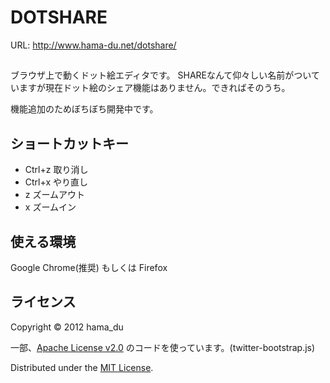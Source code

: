 DOTSHARE
======================
URL: http://www.hama-du.net/dotshare/
## 

ブラウザ上で動くドット絵エディタです。
SHAREなんて仰々しい名前がついていますが現在ドット絵のシェア機能はありません。できればそのうち。

機能追加のためぼちぼち開発中です。

 
ショートカットキー
------
* Ctrl+z  取り消し
* Ctrl+x  やり直し
* z       ズームアウト
* x       ズームイン

 
使える環境
------
Google Chrome(推奨) もしくは Firefox


ライセンス
----------
Copyright &copy; 2012 hama_du

一部、[Apache License v2.0][Apache] のコードを使っています。(twitter-bootstrap.js)

Distributed under the [MIT License][mit].
 
[Apache]: http://www.apache.org/licenses/LICENSE-2.0
[MIT]: http://www.opensource.org/licenses/mit-license.php
